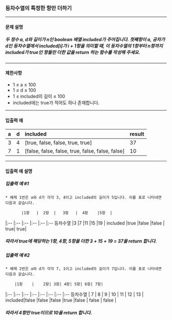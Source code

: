 ### 등차수열의 특정한 항만 더하기

***

#### 문제 설명
##### 두 정수 a, d와 길이가 n인 boolean 배열 included가 주어집니다. 첫째항이 a, 공차가 d인 등차수열에서 included[i]가 i + 1항을 의미할 때, 이 등차수열의 1항부터 n항까지 included가 true인 항들만 더한 값을 return 하는 함수를 작성해 주세요.

***

#### 제한사항
* 1 ≤ a ≤ 100
* 1 ≤ d ≤ 100
* 1 ≤ included의 길이 ≤ 100
* included에는 true가 적어도 하나 존재합니다.

***

#### 입출력 예
a	|d  |	included	                                    |result|
|:--|:--|:--                                                |:--
3	|4  |	[true, false, false, true, true]                |	37 |
7	|1  |	[false, false, false, true, false, false, false]|	10 |

***

#### 입출력 예 설명
##### 입출력 예 #1
    * 예제 1번은 a와 d가 각각 3, 4이고 included의 길이가 5입니다. 이를 표로 나타내면 다음과 같습니다.

           |1항   |	2항  |	3항   |	4항    |5항  |
|:--       |:--   |:--   |:--     |:--    |:--
등차수열    |3	   |7	  |11	   |15	   |19   |
included   |true  |false |false   |	true|	true|
##### 따라서 true에 해당하는 1항, 4항, 5항을 더한 3 + 15 + 19 = 37을 return 합니다.

##### 입출력 예 #2

    * 예제 2번은 a와 d가 각각 7, 1이고 included의 길이가 7입니다. 이를 표로 나타내면 다음과 같습니다.

        |1항    |	2항|	3항|	4항|	5항|	6항|	7항|
|:--    |:--    |:--   |:--    |:--    |:--   |:--    |:--
등차수열 |	7    |	8   |	9   |	10  |	11 |	12 |	13 |
included|false  |false |false  |true   |false |	false |	false |
##### 따라서 4항만 true이므로 10을 return 합니다.